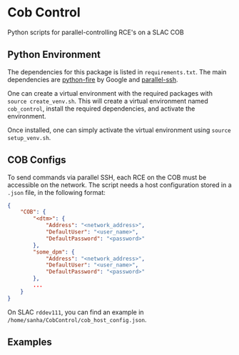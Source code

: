 # Cob Control
Python scripts for parallel-controlling RCE's on a SLAC COB

## Python Environment
The dependencies for this package is listed in `requirements.txt`. The main dependencies are [python-fire](https://github.com/google/python-fire) by Google and [parallel-ssh](https://github.com/ParallelSSH/parallel-ssh).

One can create a virtual environment with the required packages with `source create_venv.sh`. This will create a virtual environment named `cob_control`, install the required dependencies, and activate the environment.

Once installed, one can simply activate the virtual environment using `source setup_venv.sh`.

## COB Configs
To send commands via parallel SSH, each RCE on the COB must be accessible on the network. The script needs a host configuration stored in a `.json` file, in the following format:
```json
{
    "COB": {
        "<dtm>": {
            "Address": "<network_address>",
            "DefaultUser": "<user_name>",
            "DefaultPassword": "<password>"
        },
        "some_dpm": {
            "Address": "<network_address>",
            "DefaultUser": "<user_name>",
            "DefaultPassword": "<password>"
        },
        ...
    }
}
```
On SLAC `rddev111`, you can find an example in `/home/sanha/CobControl/cob_host_config.json`.

## Examples
